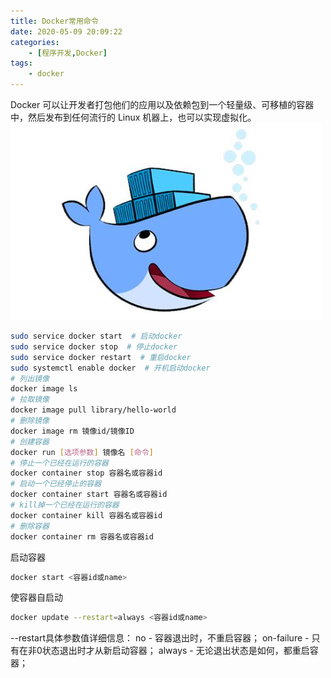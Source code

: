 ```yaml
---
title: Docker常用命令
date: 2020-05-09 20:09:22
categories: 
    - [程序开发,Docker]
tags: 
    - docker
---
```

Docker 可以让开发者打包他们的应用以及依赖包到一个轻量级、可移植的容器中，然后发布到任何流行的 Linux 机器上，也可以实现虚拟化。
![](Docker常用命令/96bb2c9dc0.jpg)

<!-- more -->
```bash
sudo service docker start  # 启动docker
sudo service docker stop  # 停止docker
sudo service docker restart  # 重启docker
sudo systemctl enable docker  # 开机启动docker
# 列出镜像
docker image ls
# 拉取镜像
docker image pull library/hello-world
# 删除镜像
docker image rm 镜像id/镜像ID
# 创建容器
docker run [选项参数] 镜像名 [命令]
# 停止一个已经在运行的容器
docker container stop 容器名或容器id
# 启动一个已经停止的容器
docker container start 容器名或容器id
# kill掉一个已经在运行的容器
docker container kill 容器名或容器id
# 删除容器
docker container rm 容器名或容器id
```
启动容器
```bash
docker start <容器id或name>
```
使容器自启动
```bash
docker update --restart=always <容器id或name>
```
--restart具体参数值详细信息：
    no -  容器退出时，不重启容器；
    on-failure - 只有在非0状态退出时才从新启动容器；
    always - 无论退出状态是如何，都重启容器；


